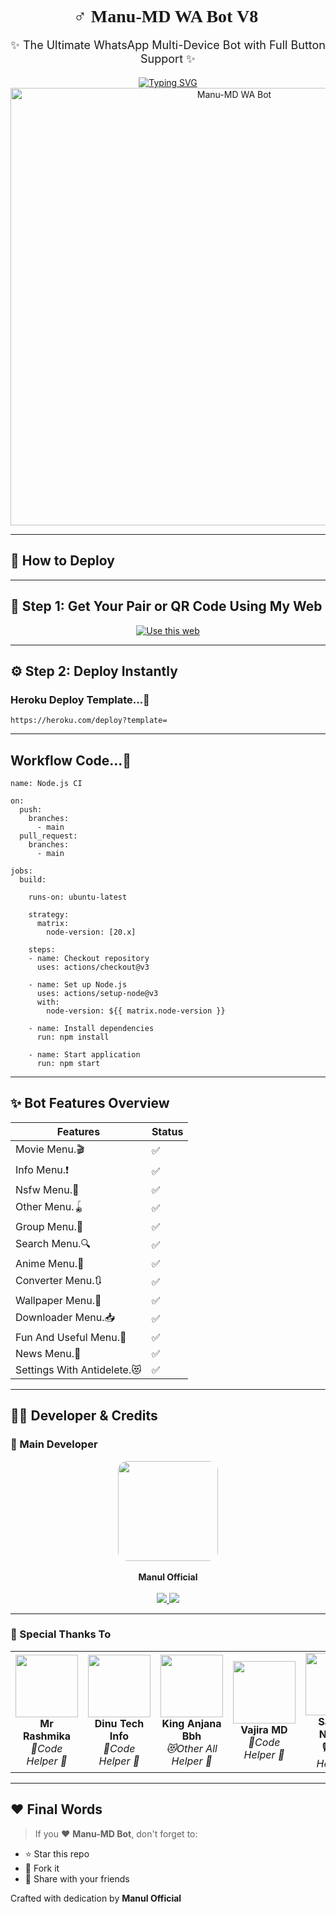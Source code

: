 <h1 align="center" style="font-family: 'Ribeye', cursive;">🧚‍♂️ Manu-MD WA Bot V8 🤍</h1>
<p align="center" style="font-size: 18px;">✨ The Ultimate WhatsApp Multi-Device Bot with Full Button Support ✨</p>

<div align="center">
  <a href="https://git.io/typing-svg">
    <img src="https://readme-typing-svg.demolab.com?font=Ribeye&size=40&pause=1000&color=00FFD1&center=true&width=800&height=80&lines=Welcome+to+Manu-MD;Your+Smart+Group+Assistant;By+Manul+Official" alt="Typing SVG" />
  </a>
</div>

<div align="center">
  <a href="https://youtube.com/@ManulOfficialTech">
    <img src="https://manul-official-new-api-site.vercel.app/manu-md" alt="Manu-MD WA Bot" width="700">
  </a>
</div>

---

## 🚀 How to Deploy
---

## 🔗 Step 1: Get Your Pair or QR Code Using My Web

<p align="center"> <a href="https://manu-md-bot-v8.vercel.app/" target="_blank"> <img src="https://img.shields.io/badge/Use%20this%20Web-green?style=for-the-badge&logo=github" alt="Use this web"> </a> </p>

---

## ⚙️ Step 2: Deploy Instantly

### Heroku Deploy Template...🍃

```
https://heroku.com/deploy?template=
```
---
## Workflow Code...🍃

```
name: Node.js CI

on:
  push:
    branches:
      - main
  pull_request:
    branches:
      - main

jobs:
  build:

    runs-on: ubuntu-latest

    strategy:
      matrix:
        node-version: [20.x]

    steps:
    - name: Checkout repository
      uses: actions/checkout@v3

    - name: Set up Node.js
      uses: actions/setup-node@v3
      with:
        node-version: ${{ matrix.node-version }}

    - name: Install dependencies
      run: npm install

    - name: Start application
      run: npm start
```
---

## ✨ Bot Features Overview

| Features              | Status |
|----------------------|--------|
| Movie Menu.🎬      | ✅     |
| Info Menu.❗            | ✅     |
| Nsfw Menu.🔞      | ✅     |
| Other Menu.🪀      | ✅     |
| Group Menu.👥       | ✅     |
| Search Menu.🔍      | ✅     |
| Anime Menu.💫       | ✅     |
| Converter Menu.🔃      | ✅     |
| Wallpaper Menu.🌌              | ✅     |
| Downloader Menu.📥              | ✅     |
| Fun And Useful Menu.🥳              | ✅     |
| News Menu.📰              | ✅     |
| Settings With Antidelete.😻              | ✅     |

---

## 👨‍💻 Developer & Credits

### 👑 Main Developer

<div align="center">
  <img src="https://i.ibb.co/Y7L525Xh/Manul-Ofc-X.jpg" width="160" style="border-radius: 15px;" />
  <br><br>
  <strong>Manul Official</strong><br><br>

  <a href="https://youtube.com/@ManulOfficialTech">
    <img src="https://img.shields.io/badge/YouTube-Manul%20Official-red?style=for-the-badge&logo=youtube" />
  </a>
  <a href="https://wa.me/94742274855">
    <img src="https://img.shields.io/badge/WhatsApp-Chat%20Now-25D366?style=for-the-badge&logo=whatsapp" />
  </a>
</div>

---

### 💎 Special Thanks To

<div align="center">

<table>
<tr>
<td align="center">
  <img src="https://i.ibb.co/KcK5jD2P/Manul-Ofc-X.jpg" width="100"><br>
  <b>Mr Rashmika</b><br><i>🤖Code Helper 🤍</i>
</td>

<td align="center">
  <img src="https://i.ibb.co/fzq32SfQ/Manul-Ofc-X.jpg" width="100"><br>
  <b>Dinu Tech Info</b><br><i>🤖Code Helper 🤍</i>
</td>

<td align="center">
  <img src="https://i.ibb.co/RpnpZg71/Manul-Ofc-X.jpg" width="100"><br>
  <b>King Anjana Bbh</b><br><i>😻Other All Helper 🤍</i>
</td>

<td align="center">
  <img src="https://i.ibb.co/MDdrvfFc/Manul-Ofc-X.jpg" width="100"><br>
  <b>Vajira MD</b><br><i>🤖Code Helper 🤍</i>
</td>

<td align="center">
  <img src="https://i.ibb.co/GbnZ13V/Manul-Ofc-X.jpg" width="100"><br>
  <b>Sahirya Nethmi</b><br><i>🎙️Voice Helper 🤍</i>
</td>
</tr>
</table>

</div>

---

## ❤️ Final Words

> If you ❤️ **Manu-MD Bot**, don't forget to:
- ⭐ Star this repo  
- 🍴 Fork it  
- 📢 Share with your friends  

Crafted with dedication by **Manul Official**
